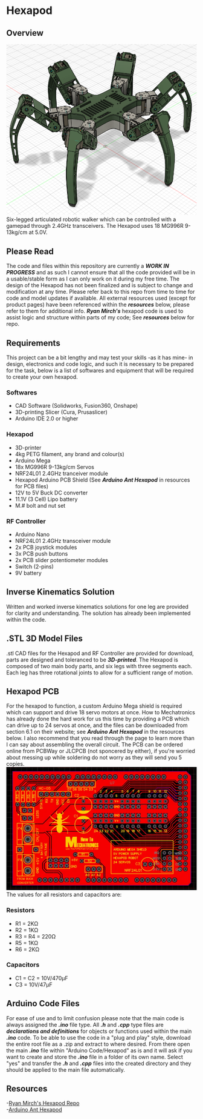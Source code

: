 # Hexapod
## Overview
![](/images/hexapod.png)  
Six-legged articulated robotic walker which can be controlled with a gamepad through 2.4GHz transceivers. The Hexapod uses 18 MG996R 9-13kg/cm at 5.0V.

## Please Read
The code and files within this repository are currently a **_WORK IN PROGRESS_** and as such I cannot ensure that all the code provided will be in a usable/stable form as I can only work on it during my free time. The design of the Hexapod has not been finalized and is subject to change and modification at any time. Please refer back to this repo from time to time for code and model updates if available. All external resources used (except for product pages) have been referenced within the **_resources_** below, please refer to them for additional info. **_Ryan Mirch's_** hexapod code is used to assist logic and structure within parts of my code; See **_resources_** below for repo.

## Requirements
This project can be a bit lengthy and may test your skills -as it has mine- in design, electronics and code logic, and such it is necessary to be prepared for the task, below is a list of softwares and equipment that will be required to create your own hexapod.
### Softwares
- CAD Software (Solidworks, Fusion360, Onshape)
- 3D-printing Slicer (Cura, Prusaslicer)
- Arduino IDE 2.0 or higher
### Hexapod
- 3D-printer
- 4kg PETG filament, any brand and colour(s)
- Arduino Mega
- 18x MG996R 9-13kg/cm Servos
- NRF24L01 2.4GHz tranceiver module
- Hexapod Arduino PCB Shield (See **_Arduino Ant Hexapod_** in resources for PCB files)
- 12V to 5V Buck DC converter
- 11.1V (3 Cell) Lipo battery
- M.# bolt and nut set
### RF Controller
- Arduino Nano
- NRF24L01 2.4GHz transceiver module
- 2x PCB joystick modules
- 3x PCB push buttons
- 2x PCB slider potentiometer modules
- Switch (2-pins)
- 9V battery

## Inverse Kinematics Solution
Written and worked inverse kinematics solutions for one leg are provided for clarity and understanding. The solution has already been implemented within the code.

## .STL 3D Model Files
.stl CAD files for the Hexapod and RF Controller are provided for download, parts are designed and toleranced to be **_3D-printed_**. The Hexapod is composed of two main body parts, and six legs with three segments each. Each leg has three rotational joints to allow for a sufficient range of motion.

## Hexapod PCB
For the hexapod to function, a custom Arduino Mega shield is required which can support and drive 18 servo motors at once. How to Mechatronics has already done the hard work for us this time by providing a PCB which can drive up to 24 servos at once, and the files can be downloaded from section 6.1 on their website; see **_Arduino Ant Hexapod_** in the resources below. I also recommend that you read through the page to learn more than I can say about assembling the overall circuit. The PCB can be ordered online from PCBWay or JLCPCB (not sponcered by either), if you're worried about messing up while soldering do not worry as they will send you 5 copies.
![How To Mechatronics's servo shield](/images/hexapod_pcb.png) 
The values for all resistors and capacitors are:
### Resistors
- R1 = 2KΩ
- R2 = 1KΩ
- R3 = R4 = 220Ω
- R5 = 1KΩ
- R6 = 2KΩ
### Capacitors
- C1 = C2 = 10V/470μF
- C3 = 10V/47μF

## Arduino Code Files
For ease of use and to limit confusion please note that the main code is always assigned the **_.ino_** file type. All **_.h_** and **_.cpp_** type files are **_declarations and definitions_** for objects or functions used within the main **_.ino_** code. To be able to use the code in a "plug and play" style, download the entire root file as a .zip and extract to where desired. From there open the main **_.ino_** file within "Arduino Code/Hexapod" as is and it will ask if you want to create and store the **_.ino_** file in a folder of its own name. Select "yes" and transfer the **_.h_** and **_.cpp_** files into the created directory and they should be applied to the main file automatically.

## Resources
-[Ryan Mirch's Hexapod Repo](https://github.com/Ryan-Mirch/Aecerts_Hexapod_V1/tree/main/Hexapod_Code)  
-[Arduino Ant Hexapod](https://howtomechatronics.com/projects/arduino-ant-hexapod-robot/#h-assembling-the-pcb)  


